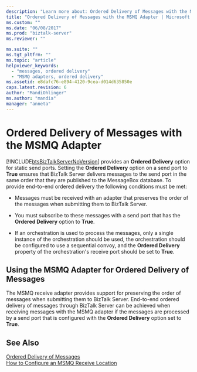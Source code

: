 ```yaml
---
description: "Learn more about: Ordered Delivery of Messages with the MSMQ Adapter"
title: "Ordered Delivery of Messages with the MSMQ Adapter | Microsoft Docs"
ms.custom: ""
ms.date: "06/08/2017"
ms.prod: "biztalk-server"
ms.reviewer: ""

ms.suite: ""
ms.tgt_pltfrm: ""
ms.topic: "article"
helpviewer_keywords: 
  - "messages, ordered delivery"
  - "MSMQ adapters, ordered delivery"
ms.assetid: e8dafc76-e894-4120-9cea-d014d635850e
caps.latest.revision: 6
author: "MandiOhlinger"
ms.author: "mandia"
manager: "anneta"
---
```

# Ordered Delivery of Messages with the MSMQ Adapter
[!INCLUDE[btsBizTalkServerNoVersion](../includes/btsbiztalkservernoversion-md.md)] provides an **Ordered Delivery** option for static send ports. Setting the **Ordered Delivery** option on a send port to **True** ensures that BizTalk Server delivers messages to the send port in the same order that they are published to the MessageBox database. To provide end-to-end ordered delivery the following conditions must be met:  
  
-   Messages must be received with an adapter that preserves the order of the messages when submitting them to BizTalk Server.  
  
-   You must subscribe to these messages with a send port that has the **Ordered Delivery** option to **True**.  
  
-   If an orchestration is used to process the messages, only a single instance of the orchestration should be used, the orchestration should be configured to use a sequential convoy, and the **Ordered Delivery** property of the orchestration's receive port should be set to **True**.  
  
## Using the MSMQ Adapter for Ordered Delivery of Messages  
 The MSMQ receive adapter provides support for preserving the order of messages when submitting them to BizTalk Server. End-to-end ordered delivery of messages through BizTalk Server can be achieved when receiving messages with the MSMQ adapter if the messages are processed by a send port that is configured with the **Ordered Delivery** option set to **True**.  
  
## See Also  
 [Ordered Delivery of Messages](../core/ordered-delivery-of-messages.md)   
 [How to Configure an MSMQ Receive Location](../core/how-to-configure-an-msmq-receive-location.md)
